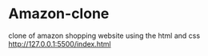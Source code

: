 # Amazon-clone
clone of amazon shopping website using the html and css
http://127.0.0.1:5500/index.html
